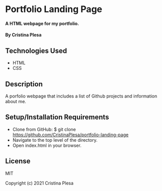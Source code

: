 # Portfolio Landing Page

#### A HTML webpage for my portfolio.

#### By Cristina Plesa

## Technologies Used

* HTML
* CSS

## Description

A porfolio webpage that includes a list of Github projects and information about me.

## Setup/Installation Requirements

* Clone from GitHub: $ git clone https://github.com/CristinaPlesa/portfolio-landing-page
* Navigate to the top level of the directory.
* Open index.html in your browser.

## License

MIT

Copyright (c) 2021 Cristina Plesa